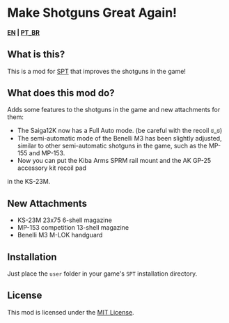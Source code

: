 # Make Shotguns Great Again!

#### [EN](README.md) | [PT_BR](README_BR.md)

## What is this?

This is a mod for [SPT](https://www.sp-tarkov.com "The main goal of the project is to provide a separate offline single-player experience with ready-to-use progression for the official BSG client. Now you can play Escape From Tarkov while waiting for their servers to come back online, while you're disconnected from the Internet, or if you need to take a break from cheaters.") that improves the shotguns in the game!

## What does this mod do?

Adds some features to the shotguns in the game and new attachments for them:

- The Saiga12K now has a Full Auto mode. (be careful with the recoil ಠ_ಠ)
- The semi-automatic mode of the Benelli M3 has been slightly adjusted, similar to other semi-automatic shotguns in the game, such as the MP-155 and MP-153.
- Now you can put the Kiba Arms SPRM rail mount and the AK GP-25 accessory kit recoil pad

in the KS-23M.

## New Attachments

- KS-23M 23x75 6-shell magazine
- MP-153 competition 13-shell magazine
- Benelli M3 M-LOK handguard

## Installation

Just place the `user` folder in your game's `SPT` installation directory.

## License

This mod is licensed under the [MIT License](LICENSE).
